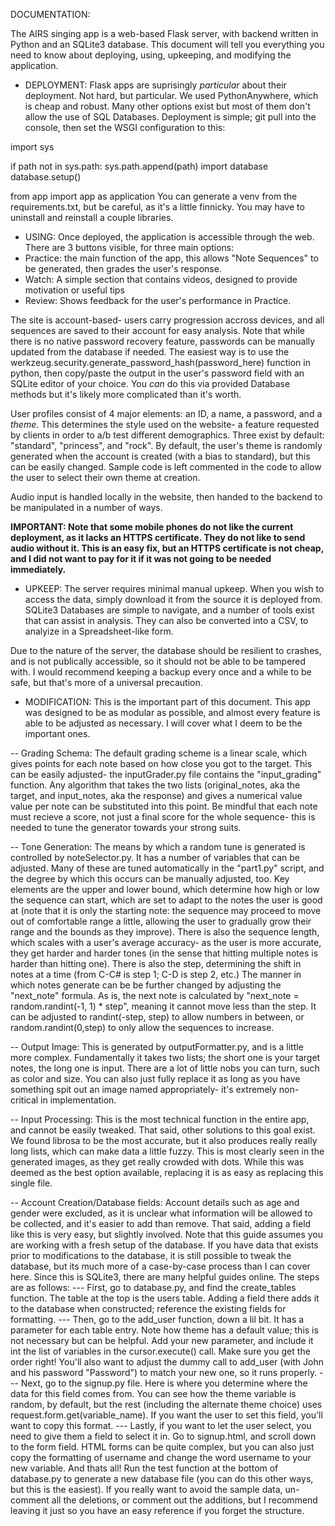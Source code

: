 DOCUMENTATION:

The AIRS singing app is a web-based Flask server, with backend written in Python and an SQLite3 database. This document will tell you everything you need to know about deploying, using, upkeeping, and modifying the application.

- DEPLOYMENT:
Flask apps are suprisingly *particular* about their deployment. Not hard, but particular. We used PythonAnywhere, which is cheap and robust. Many other options exist but most of them don't allow the use of SQL Databases. Deployment is simple; git pull into the console, then set the WSGI configuration to this:

import sys

if path not in sys.path:
    sys.path.append(path)
import database
database.setup()

from app import app as application
You can generate a venv from the requirements.txt, but be careful, as it's a little finnicky. You may have to uninstall and reinstall a couple libraries.


- USING:
Once deployed, the application is accessible through the web. There are 3 buttons visible, for three main options:
- Practice: the main function of the app, this allows "Note Sequences" to be generated, then grades the user's response.
- Watch: A simple section that contains videos, designed to provide motivation or useful tips
- Review: Shows feedback for the user's performance in Practice.

The site is account-based- users carry progression accross devices, and all sequences are saved to their account for easy analysis. Note that while there is no native password recovery feature, passwords can be manually updated from the database if needed. The easiest way is to use the werkzeug.security.generate_password_hash(password_here) function in python, then copy/paste the output in the user's password field with an SQLite editor of your choice. You *can* do this via provided Database methods but it's likely more complicated than it's worth.

User profiles consist of 4 major elements: an ID, a name, a password, and a *theme*. This determines the style used on the website- a feature requested by clients in order to a/b test different demographics. Three exist by default: "standard", "princess", and "rock". By default, the user's theme is randomly generated when the account is created (with a bias to standard), but this can be easily changed. Sample code is left commented in the code to allow the user to select their own theme at creation.

Audio input is handled locally in the website, then handed to the backend to be manipulated in a number of ways. 

**IMPORTANT: Note that some mobile phones do not like the current deployment, as it lacks an HTTPS certificate. They do not like to send audio without it. This is an easy fix, but an HTTPS certificate is not cheap, and I did not want to pay for it if it was not going to be needed immediately.**

- UPKEEP:
The server requires minimal manual upkeep. When you wish to access the data, simply download it from the source it is deployed from. SQLite3 Databases are simple to navigate, and a number of tools exist that can assist in analysis. They can also be converted into a CSV, to analyize in a Spreadsheet-like form.

Due to the nature of the server, the database should be resilient to crashes, and is not publically accessible, so it should not be able to be tampered with. I would  recommend keeping a backup every once and a while to be safe, but that's more of a universal precaution.

- MODIFICATION:
This is the important part of this document. This app was designed to be as modular as possible, and almost every feature is able to be adjusted as necessary. I will cover what I deem to be the important ones.

-- Grading Schema: The default grading scheme is a linear scale, which gives points for each note based on how close you got to the target. This can be easily adjusted- the inputGrader.py file contains the "input_grading" function. Any algorithm that takes the two lists (original_notes, aka the target, and input_notes, aka the response) and gives a numerical value value per note can be substituted into this point. Be mindful that each note must recieve a score, not just a final score for the whole sequence- this is needed to tune the generator towards your strong suits.

-- Tone Generation: The means by which a random tune is generated is controlled by noteSelector.py. It has a number of variables that can be adjusted. Many of these are tuned automatically in the "part1.py" script, and the degree by which this occurs can be manually adjusted, too. Key elements are the upper and lower bound, which determine how high or low the sequence can start, which are set to adapt to the notes the user is good at (note that it is only the starting note: the sequence may proceed to move out of comfortable range a little, allowing the user to gradually grow their range and the bounds as they improve). There is also the sequence length, which scales with a user's average accuracy- as the user is more accurate, they get harder and harder tones (in the sense that hitting multiple notes is harder than hitting one). There is also the step, determining the shift in notes at a time (from C-C# is step 1; C-D is step 2, etc.) The manner in which notes generate can be be further changed by adjusting the "next_note" formula. As is, the next note is calculated by "next_note = random.randint(-1, 1) * step", meaning it cannot move less than the step. It can be adjusted to randint(-step, step) to allow numbers in between, or random.randint(0,step) to only allow the sequences to increase.

-- Output Image: This is generated by outputFormatter.py, and is a little more complex. Fundamentally it takes two lists; the short one is your target notes, the long one is input. There are a lot of little nobs you can turn, such as color and size. You can also just fully replace it as long as you have something spit out an image named appropriately- it's extremely non-critical in implementation.

-- Input Processing: This is the most technical function in the entire app, and cannot be easily tweaked. That said, other solutions to this goal exist. We found librosa to be the most accurate, but it also produces really really long lists, which can make data a little fuzzy. This is most clearly seen in the generated images, as they get really crowded with dots. While this was deemed as the best option available, replacing it is as easy as replacing this single file.

-- Account Creation/Database fields: Account details such as age and gender were excluded, as it is unclear what information will be allowed to be collected, and it's easier to add than remove. That said, adding a field like this is very easy, but slightly involved. Note that this guide assumes you are working with a fresh setup of the database. If you have data that exists prior to modifications to the database, it is still possible to tweak the database, but its much more of a case-by-case process than I can cover here. Since this is SQLite3, there are many helpful guides online. The steps are as follows:
--- First, go to database.py, and find the create_tables function. The table at the top is the users table. Adding a field there adds it to the database when constructed; reference the existing fields for formatting.
--- Then, go to the add_user function, down a lil bit. It has a parameter for each table entry. Note how theme has a default value; this is not necessary but can be helpful. Add your new parameter, and include it int the list of variables in the cursor.execute() call. Make sure you get the order right! You'll also want to adjust the dummy call to add_user (with John and his password "Password") to match your new one, so it runs properly.
--- Next, go to the signup.py file. Here is where you determine where the data for this field comes from. You can see how the theme variable is random, by default, but the rest (including the alternate theme choice) uses request.form.get(variable_name). If you want the user to set this field, you'll want to copy this format.
--- Lastly, if you want to let the user select, you need to give them a field to select it in. Go to signup.html, and scroll down to the form field. HTML forms can be quite complex, but you can also just copy the formatting of username and change the word username to your new variable.
And thats all! Run the test function at the bottom of database.py to generate a new database file (you can do this other ways, but this is the easiest). If you really want to avoid the sample data, un-comment all the deletions, or comment out the additions, but I recommend leaving it just so you have an easy reference if you forget the structure.
